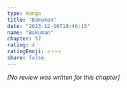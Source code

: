 ```yaml
---
type: manga
title: "Bakuman"
date: "2023-12-10T19:46:15"
name: "Bakuman"
chapter: 57
rating: 4
ratingEmoji: ⭐️⭐️⭐️⭐️
share: false
---
```


*[No review was written for this chapter]*
